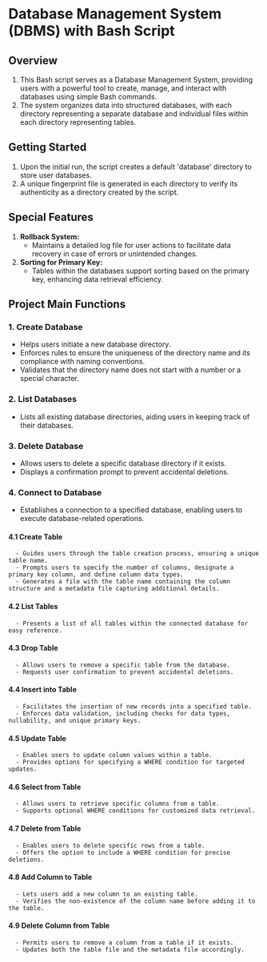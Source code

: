# Database Management System (DBMS) with Bash Script

## Overview
1. This Bash script serves as a Database Management System, providing users with a powerful tool to create, manage, and interact with databases using simple Bash commands.
2. The system organizes data into structured databases, with each directory representing a separate database and individual files within each directory representing tables.

## Getting Started
1. Upon the initial run, the script creates a default 'database' directory to store user databases.
2. A unique fingerprint file is generated in each directory to verify its authenticity as a directory created by the script.

## Special Features
1. **Rollback System:**
   - Maintains a detailed log file for user actions to facilitate data recovery in case of errors or unintended changes.
2. **Sorting for Primary Key:**
   - Tables within the databases support sorting based on the primary key, enhancing data retrieval efficiency.

## Project Main Functions

### 1. Create Database
   - Helps users initiate a new database directory.
   - Enforces rules to ensure the uniqueness of the directory name and its compliance with naming conventions.
   - Validates that the directory name does not start with a number or a special character.

### 2. List Databases
   - Lists all existing database directories, aiding users in keeping track of their databases.

### 3. Delete Database
   - Allows users to delete a specific database directory if it exists.
   - Displays a confirmation prompt to prevent accidental deletions.

### 4. Connect to Database
   - Establishes a connection to a specified database, enabling users to execute database-related operations.

   #### 4.1 Create Table
      - Guides users through the table creation process, ensuring a unique table name.
      - Prompts users to specify the number of columns, designate a primary key column, and define column data types.
      - Generates a file with the table name containing the column structure and a metadata file capturing additional details.

   #### 4.2 List Tables
      - Presents a list of all tables within the connected database for easy reference.

   #### 4.3 Drop Table
      - Allows users to remove a specific table from the database.
      - Requests user confirmation to prevent accidental deletions.

   #### 4.4 Insert into Table
      - Facilitates the insertion of new records into a specified table.
      - Enforces data validation, including checks for data types, nullability, and unique primary keys.

   #### 4.5 Update Table
      - Enables users to update column values within a table.
      - Provides options for specifying a WHERE condition for targeted updates.

   #### 4.6 Select from Table
      - Allows users to retrieve specific columns from a table.
      - Supports optional WHERE conditions for customized data retrieval.

   #### 4.7 Delete from Table
      - Enables users to delete specific rows from a table.
      - Offers the option to include a WHERE condition for precise deletions.

   #### 4.8 Add Column to Table
      - Lets users add a new column to an existing table.
      - Verifies the non-existence of the column name before adding it to the table.

   #### 4.9 Delete Column from Table
      - Permits users to remove a column from a table if it exists.
      - Updates both the table file and the metadata file accordingly.
